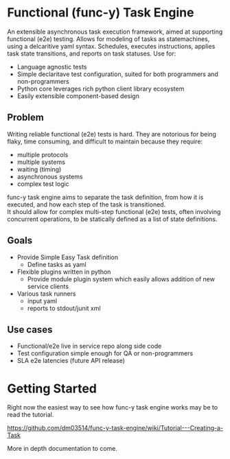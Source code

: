 # Functional (func-y) Task Engine

An extensible asynchronous task execution framework, aimed at supporting functional (e2e) testing.
Allows for modeling of tasks as statemachines, using a delcaritive yaml syntax.
Schedules, executes instructions, applies task state transitions, and reports on task statuses.  Use for:

- Language agnostic tests
- Simple declaritave test configuration, suited for both programmers and non-programmers
- Python core leverages rich python client library ecosystem
- Easily extensible component-based design

## Problem
Writing reliable functional (e2e) tests is hard.  They are notorious for being flaky, time consuming, and difficult 
to maintain because they require:

- multiple protocols
- multiple systems
- waiting (timing)
- asynchronous systems
- complex test logic

func-y task engine aims to separate the task definition, from how it is executed, and how each step of the task is transitioned.  
It should allow for complex multi-step functional (e2e) tests, often involving concurrent operations, to be statically 
defined as a list of state definitions.

## Goals
- Provide Simple Easy Task definition
    - Define tasks as yaml
- Flexible plugins written in python
    - Provide module plugin system which easily allows addition of new service clients
- Various task runners
    - input yaml
    - reports to stdout/junit xml

## Use cases
- Functional/e2e live in service repo along side code
- Test configuration simple enough for QA or non-programmers
- SLA e2e latencies (future API release)


# Getting Started

Right now the easiest way to see how func-y task engine works may be to read the
tutorial.

https://github.com/dm03514/func-y-task-engine/wiki/Tutorial---Creating-a-Task

More in depth documentation to come.
